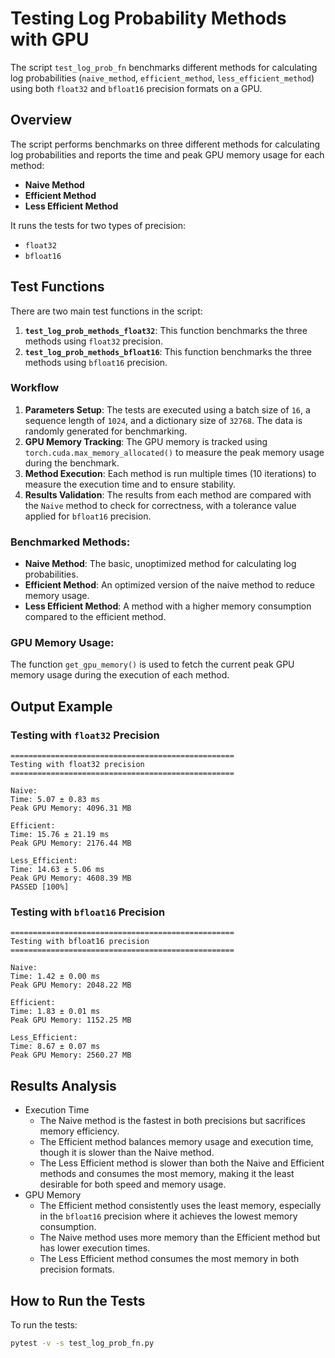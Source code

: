 # Testing Log Probability Methods with GPU

The script `test_log_prob_fn` benchmarks different methods for calculating log probabilities (`naive_method`, `efficient_method`, `less_efficient_method`) using both `float32` and `bfloat16` precision formats on a GPU.

## Overview

The script performs benchmarks on three different methods for calculating log probabilities and reports the time and peak GPU memory usage for each method:

- **Naive Method**
- **Efficient Method**
- **Less Efficient Method**

It runs the tests for two types of precision:

- `float32`
- `bfloat16`

## Test Functions

There are two main test functions in the script:

1. **`test_log_prob_methods_float32`**: This function benchmarks the three methods using `float32` precision.
2. **`test_log_prob_methods_bfloat16`**: This function benchmarks the three methods using `bfloat16` precision.

### Workflow

1. **Parameters Setup**: The tests are executed using a batch size of `16`, a sequence length of `1024`, and a dictionary size of `32768`. The data is randomly generated for benchmarking.
2. **GPU Memory Tracking**: The GPU memory is tracked using `torch.cuda.max_memory_allocated()` to measure the peak memory usage during the benchmark.
3. **Method Execution**: Each method is run multiple times (10 iterations) to measure the execution time and to ensure stability.
4. **Results Validation**: The results from each method are compared with the `Naive` method to check for correctness, with a tolerance value applied for `bfloat16` precision.

### Benchmarked Methods:

- **Naive Method**: The basic, unoptimized method for calculating log probabilities.
- **Efficient Method**: An optimized version of the naive method to reduce memory usage.
- **Less Efficient Method**: A method with a higher memory consumption compared to the efficient method.

### GPU Memory Usage:

The function `get_gpu_memory()` is used to fetch the current peak GPU memory usage during the execution of each method.

## Output Example

### Testing with `float32` Precision

```
==================================================
Testing with float32 precision
==================================================

Naive:
Time: 5.07 ± 0.83 ms
Peak GPU Memory: 4096.31 MB

Efficient:
Time: 15.76 ± 21.19 ms
Peak GPU Memory: 2176.44 MB

Less_Efficient:
Time: 14.63 ± 5.06 ms
Peak GPU Memory: 4608.39 MB
PASSED [100%]
```

### Testing with `bfloat16` Precision

```
==================================================
Testing with bfloat16 precision
==================================================

Naive:
Time: 1.42 ± 0.00 ms
Peak GPU Memory: 2048.22 MB

Efficient:
Time: 1.83 ± 0.01 ms
Peak GPU Memory: 1152.25 MB

Less_Efficient:
Time: 8.67 ± 0.07 ms
Peak GPU Memory: 2560.27 MB
```

## Results Analysis

- Execution Time
  - The Naive method is the fastest in both precisions but sacrifices memory efficiency.
  - The Efficient method balances memory usage and execution time, though it is slower than the Naive method.
  - The Less Efficient method is slower than both the Naive and Efficient methods and consumes the most memory, making it the least desirable for both speed and memory usage.
- GPU Memory
  - The Efficient method consistently uses the least memory, especially in the `bfloat16` precision where it achieves the lowest memory consumption.
  - The Naive method uses more memory than the Efficient method but has lower execution times.
  - The Less Efficient method consumes the most memory in both precision formats.

## How to Run the Tests

To run the tests:

```bash
pytest -v -s test_log_prob_fn.py
```

